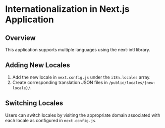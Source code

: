 # Internationalization in Next.js Application

## Overview
This application supports multiple languages using the next-intl library.

## Adding New Locales
1. Add the new locale in `next.config.js` under the `i18n.locales` array.
2. Create corresponding translation JSON files in `/public/locales/{new-locale}/`.

## Switching Locales
Users can switch locales by visiting the appropriate domain associated with each locale as configured in `next.config.js`.